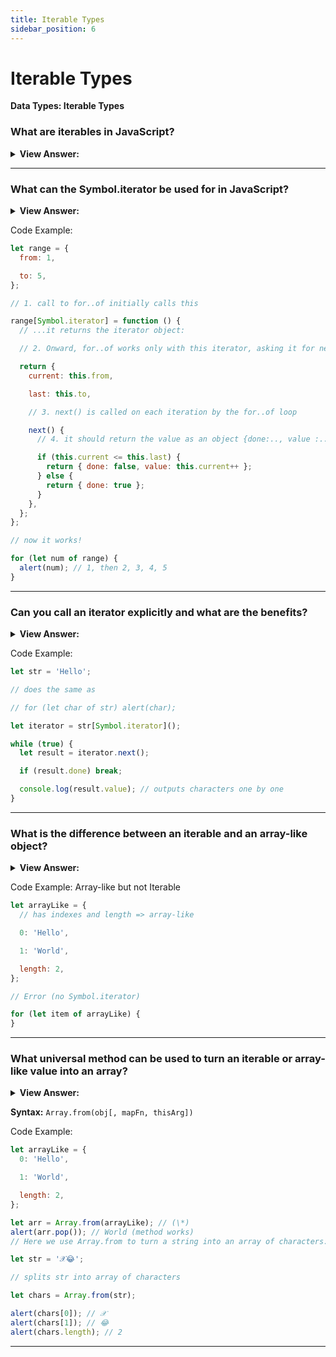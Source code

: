 ```yaml
---
title: Iterable Types
sidebar_position: 6
---
```


# Iterable Types

**Data Types: Iterable Types**

<head>
  <title>Iterables - JavaScript Interview Questions & Answers</title>
  <meta charSet="utf-8" />
</head>

### What are iterables in JavaScript?

<details>
  <summary><strong>View Answer:</strong></summary>
  <div>
  <div><strong>Interview Response:</strong> An iterable is a interface that specifies that an object can be accessible if it implements a method who is key is [symbol.iterator]. Some of the built-in data structures that use iterables are Strings, Arrays, Maps and custom objects.</div><br />
  <div><strong>Technical Response:</strong> Iterable objects are a generalization of arrays. That’s a concept that allows us to make any object useable in a for..of loop. Of course, Arrays are iterable. But there are many other built-in objects, that are iterable as well. For instance, strings are also iterable. In general, it is a data structure that allows its data to be consumed. It does so by implementing a method whose key is Symbol.iterator which returns an iterator. The iterator interface has another method called return(), which is being called when the iteration reaches the last value, or stopped manually by calling it explicitly or for example break; a for loop.
  </div>
  </div>
</details>

---

### What can the Symbol.iterator be used for in JavaScript?

<details>
  <summary><strong>View Answer:</strong></summary>
  <div>
  <div><strong>Interview Response:</strong> The most common use case for Symbol.iterator is creating a custom object iterator.
</div>
  </div>
</details>

Code Example:

```js
let range = {
  from: 1,

  to: 5,
};

// 1. call to for..of initially calls this

range[Symbol.iterator] = function () {
  // ...it returns the iterator object:

  // 2. Onward, for..of works only with this iterator, asking it for next values

  return {
    current: this.from,

    last: this.to,

    // 3. next() is called on each iteration by the for..of loop

    next() {
      // 4. it should return the value as an object {done:.., value :...}

      if (this.current <= this.last) {
        return { done: false, value: this.current++ };
      } else {
        return { done: true };
      }
    },
  };
};

// now it works!

for (let num of range) {
  alert(num); // 1, then 2, 3, 4, 5
}
```

---

### Can you call an iterator explicitly and what are the benefits?

<details>
  <summary><strong>View Answer:</strong></summary>
  <div>
  <div><strong>Interview Response:</strong> Yes, you can call an iterator explicitly in JavaScript. There are several benefits including more control over the process than for...of.
</div>
  </div>
</details>

Code Example:

```js
let str = 'Hello';

// does the same as

// for (let char of str) alert(char);

let iterator = str[Symbol.iterator]();

while (true) {
  let result = iterator.next();

  if (result.done) break;

  console.log(result.value); // outputs characters one by one
}
```

---

### What is the difference between an iterable and an array-like object?

<details>
  <summary><strong>View Answer:</strong></summary>
  <div>
  <div><strong>Interview Response:</strong> Iterables are objects that implement the Symbol.iterator method such as arrays and strings. Array-likes are objects that have indexes and length, so they look like arrays. When we use JavaScript for practical tasks in a browser or any other environment, we may meet objects that are iterables or array-likes, or both like strings.
</div>
  </div>
</details>

Code Example: Array-like but not Iterable

```js
let arrayLike = {
  // has indexes and length => array-like

  0: 'Hello',

  1: 'World',

  length: 2,
};

// Error (no Symbol.iterator)

for (let item of arrayLike) {
}
```

---

### What universal method can be used to turn an iterable or array- like value into an array?

<details>
  <summary><strong>View Answer:</strong></summary>
  <div>
  <div><strong>Interview Response:</strong> The Array.from method can turn an iterable or array-like value into an array. Then we can call array methods on it.
</div>
  </div>
</details>

**Syntax:** `Array.from(obj[, mapFn, thisArg])`

Code Example:

```js
let arrayLike = {
  0: 'Hello',

  1: 'World',

  length: 2,
};

let arr = Array.from(arrayLike); // (\*)
alert(arr.pop()); // World (method works)
// Here we use Array.from to turn a string into an array of characters:

let str = '𝒳😂';

// splits str into array of characters

let chars = Array.from(str);

alert(chars[0]); // 𝒳
alert(chars[1]); // 😂
alert(chars.length); // 2
```

---
